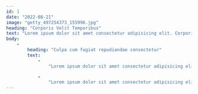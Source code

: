 ```yaml
--- 
id: 1 
date: "2022-08-21" 
image: "getty_497254373_155996.jpg" 
heading: "Corporis Velit Temporibus" 
text: "Lorem ipsum dolor sit amet consectetur adipisicing elit. Corporis velit temporibus possimus accusamus minus omnis?" 
body: 
    - 
        heading: "Culpa cum fugiat repudiandae consectetur" 
        text: 
            - 
                "Lorem ipsum dolor sit amet consectetur adipisicing elit. Culpa cum fugiat repudiandae consectetur laborum dicta obcaecati aliquam quaerat consequuntur consequatur, atque animi maxime provident possimus sed inventore voluptas repellat temporibus!" 

            - 
                "Lorem ipsum dolor sit amet consectetur adipisicing elit. Culpa cum fugiat repudiandae consectetur laborum dicta obcaecati aliquam quaerat consequuntur consequatur, atque animi maxime provident possimus sed inventore voluptas repellat temporibus!" 
--- 
```

